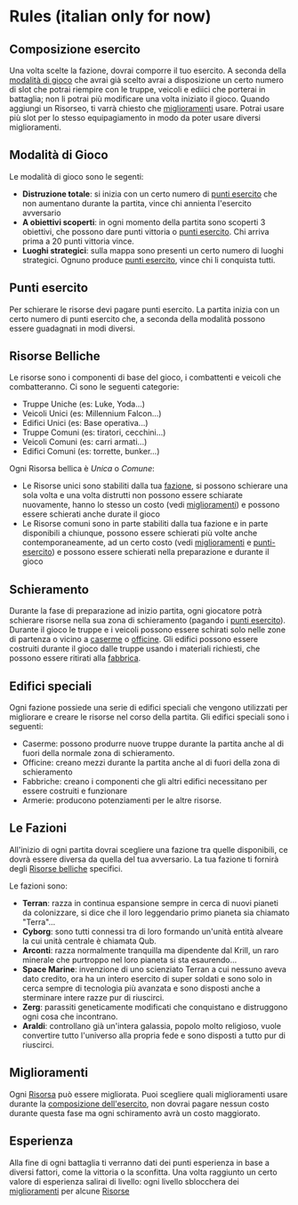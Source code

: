 # Rules (italian only for now)

## Composizione esercito

Una volta scelte la fazione, dovrai comporre il tuo esercito. A seconda della [modalità di gioco](#modalità-di-gioco) che avrai già scelto avrai a disposizione un certo numero di slot che potrai riempire con le truppe, veicoli e ediici che porterai in battaglia; non li potrai più modificare una volta iniziato il gioco. Quando aggiungi un Risorseo, ti varrà chiesto che [miglioramenti](#miglioramenti) usare. Potrai usare più slot per lo stesso equipagiamento in modo da poter usare diversi miglioramenti. 

## Modalità di Gioco

Le modalità di gioco sono le segenti:
 * **Distruzione totale**: si inizia con un certo numero di [punti esercito](#punti-esetcito) che non aumentano durante la partita, vince chi annienta l'esercito avversario
 * **A obiettivi scoperti**: in ogni momento della partita sono scoperti 3 obiettivi, che possono dare punti vittoria o [punti esercito](#puniti-esercito). Chi arriva prima a 20 punti vittoria vince.
 * **Luoghi strategici**: sulla mappa sono presenti un certo numero di luoghi strategici. Ognuno produce [punti esercito](#punti-esercito), vince chi li conquista tutti.

## Punti esercito

Per schierare le risorse devi pagare punti esercito. La partita inizia con un certo numero di punti esercito che, a seconda della modalità possono essere guadagnati in modi diversi. 

## Risorse Belliche

Le risorse sono i componenti di base del gioco, i combattenti e veicoli che combatteranno. Ci sono le seguenti categorie:

- Truppe Uniche (es: Luke, Yoda...)
- Veicoli Unici (es: Millennium Falcon...)
- Edifici Unici (es: Base operativa...)
- Truppe Comuni (es: tiratori, cecchini...)
- Veicoli Comuni (es: carri armati...)
- Edifici Comuni (es: torrette, bunker...)

Ogni Risorsa bellica è _Unica_ o _Comune_: 
- Le Risorse unici sono stabiliti dalla tua [fazione](#Le-Fazioni), si possono schierare una sola volta e una volta distrutti non possono essere schiarate nuovamente, hanno lo stesso un costo (vedi [miglioramenti](#miglioramenti)) e possono essere schierati anche durate il gioco
- Le Risorse comuni sono in parte stabiliti dalla tua fazione e in parte disponibili a chiunque, possono essere schierati più volte anche contemporaneamente, ad un certo costo (vedi [miglioramenti](#miglioramenti) e [punti-esercito](#punti-esercito)) e possono essere schierati nella preparazione e durante il gioco

## Schieramento
Durante la fase di preparazione ad inizio partita, ogni giocatore potrà schierare risorse nella sua zona di schieramento (pagando i [punti esercito](#punti-esercito)).
Durante il gioco le truppe e i veicoli possono essere schirati solo nelle zone di partenza o vicino a [caserme](#edifici-speciali) o [officine](#edifici-speciali).
Gli edifici possono essere costruiti durante il gioco dalle truppe usando i materiali richiesti, che possono essere ritirati alla [fabbrica](#edifici-speciali).

## Edifici speciali
Ogni fazione possiede una serie di edifici speciali che vengono utilizzati per migliorare e creare le risorse nel corso della partita. 
Gli edifici speciali sono i seguenti: 
 * Caserme: possono produrre nuove truppe durante la partita anche al di fuori della normale zona di schieramento.
 * Officine: creano mezzi durante la partita anche al di fuori della zona di schieramento
 * Fabbriche: creano i componenti che gli altri edifici necessitano per essere costruiti e funzionare
 * Armerie: producono potenziamenti per le altre risorse. 

## Le Fazioni

All'inizio di ogni partita dovrai scegliere una fazione tra quelle disponibili, ce dovrà essere diversa da quella del tua avversario. La tua fazione ti fornirà degli [Risorse belliche](#Risorse-bellicher) specifici.

Le fazioni sono:
 * **Terran**: razza in continua espansione sempre in cerca di nuovi pianeti da colonizzare, si dice che il loro leggendario primo pianeta sia chiamato "Terra"...
 * **Cyborg**: sono tutti connessi tra di loro formando un'unità entità alveare la cui unità centrale è chiamata Qub.
 * **Arconti**: razza normalmente tranquilla ma dipendente dal Krill, un raro minerale che purtroppo nel loro pianeta si sta esaurendo...
 * **Space Marine**: invenzione di uno scienziato Terran a cui nessuno aveva dato credito, ora ha un intero esercito di super soldati e sono solo in cerca sempre di tecnologia più avanzata e sono disposti anche a sterminare intere razze pur di riuscirci.
 * **Zerg**: parassiti geneticamente modificati che conquistano e distruggono ogni cosa che incontrano.
 * **Araldi**: controllano già un'intera galassia, popolo molto religioso, vuole convertire tutto l'universo alla propria fede e sono disposti a tutto pur di riuscirci.

## Miglioramenti

Ogni [Risorsa](#Risorse) può essere migliorata. Puoi scegliere quali miglioramenti  usare durante la [composizione dell'esercito](#composizione-esercito), non dovrai pagare nessun costo durante questa fase ma ogni schiramento avrà un costo maggiorato.

## Esperienza

Alla fine di ogni battaglia ti verranno dati dei punti esperienza in base a diversi fattori, come la vittoria o la sconfitta. Una volta raggiunto un certo valore di esperienza salirai di livello: ogni livello sblocchera dei [miglioramenti](#miglioramenti) per alcune [Risorse](#Risorse)
